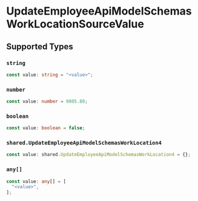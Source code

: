 # UpdateEmployeeApiModelSchemasWorkLocationSourceValue


## Supported Types

### `string`

```typescript
const value: string = "<value>";
```

### `number`

```typescript
const value: number = 9805.80;
```

### `boolean`

```typescript
const value: boolean = false;
```

### `shared.UpdateEmployeeApiModelSchemasWorkLocation4`

```typescript
const value: shared.UpdateEmployeeApiModelSchemasWorkLocation4 = {};
```

### `any[]`

```typescript
const value: any[] = [
  "<value>",
];
```

